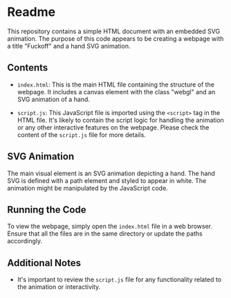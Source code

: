 # Readme

This repository contains a simple HTML document with an embedded SVG animation. The purpose of this code appears to be creating a webpage with a title "Fuckoff" and a hand SVG animation.

## Contents

- `index.html`: This is the main HTML file containing the structure of the webpage. It includes a canvas element with the class "webgl" and an SVG animation of a hand.

- `script.js`: This JavaScript file is imported using the `<script>` tag in the HTML file. It's likely to contain the script logic for handling the animation or any other interactive features on the webpage. Please check the content of the `script.js` file for more details.

## SVG Animation

The main visual element is an SVG animation depicting a hand. The hand SVG is defined with a path element and styled to appear in white. The animation might be manipulated by the JavaScript code.

## Running the Code

To view the webpage, simply open the `index.html` file in a web browser. Ensure that all the files are in the same directory or update the paths accordingly.

## Additional Notes

- It's important to review the `script.js` file for any functionality related to the animation or interactivity.

